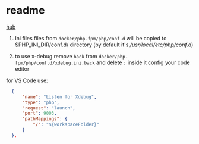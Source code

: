 # readme

[hub](https://hub.docker.com/_/php)

1. Ini files
  files from `docker/php-fpm/php/conf.d`
  will be copied to $PHP_INI_DIR/conf.d/ directory (by default it's */usr/local/etc/php/conf.d*)

2. to use x-debug
  remove `back` from `docker/php-fpm/php/conf.d/xdebug.ini.back` and delete `;` inside it
  config your code editor

  for VS Code use:
  
  ```json
    {
        "name": "Listen for Xdebug",
        "type": "php",
        "request": "launch",
        "port": 9003,  
        "pathMappings": {
            "/": "${workspaceFolder}"
        }     
    },
```
